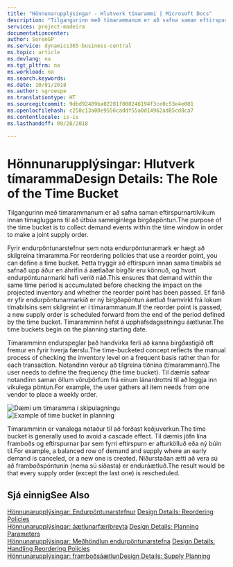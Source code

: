 ```yaml
---
title: "Hönnunarupplýsingar - Hlutverk tímarammi | Microsoft Docs"
description: "Tilgangurinn með tímarammanum er að safna saman eftirspurnartilvikum innan tímagluggans til að útbúa sameiginlega birgðapöntun."
services: project-madeira
documentationcenter: 
author: SorenGP
ms.service: dynamics365-business-central
ms.topic: article
ms.devlang: na
ms.tgt_pltfrm: na
ms.workload: na
ms.search.keywords: 
ms.date: 10/01/2018
ms.author: sgroespe
ms.translationtype: HT
ms.sourcegitcommit: 9dbd92409ba02281f008246194f3ce0c53e4e001
ms.openlocfilehash: c258c13a08e9556caddf55a0d14962ad85cd8ca7
ms.contentlocale: is-is
ms.lasthandoff: 09/28/2018

---
```

# <a name="design-details-the-role-of-the-time-bucket"></a><span data-ttu-id="1a076-103">Hönnunarupplýsingar: Hlutverk tímaramma</span><span class="sxs-lookup"><span data-stu-id="1a076-103">Design Details: The Role of the Time Bucket</span></span>
<span data-ttu-id="1a076-104">Tilgangurinn með tímarammanum er að safna saman eftirspurnartilvikum innan tímagluggans til að útbúa sameiginlega birgðapöntun.</span><span class="sxs-lookup"><span data-stu-id="1a076-104">The purpose of the time bucket is to collect demand events within the time window in order to make a joint supply order.</span></span>  

 <span data-ttu-id="1a076-105">Fyrir endurpöntunarstefnur sem nota endurpöntunarmark er hægt að skilgreina tímaramma.</span><span class="sxs-lookup"><span data-stu-id="1a076-105">For reordering policies that use a reorder point, you can define a time bucket.</span></span> <span data-ttu-id="1a076-106">Þetta tryggir að eftirspurn innan sama tímabils sé safnað upp áður en áhrifin á áætlaðar birgðir eru könnuð, og hvort endurpöntunarmarki hafi verið náð.</span><span class="sxs-lookup"><span data-stu-id="1a076-106">This ensures that demand within the same time period is accumulated before checking the impact on the projected inventory and whether the reorder point has been passed.</span></span> <span data-ttu-id="1a076-107">Ef farið er yfir endurpöntunarmarkið er ný birgðapöntun áætluð framvirkt frá lokum tímabilsins sem skilgreint er í tímarammanum.</span><span class="sxs-lookup"><span data-stu-id="1a076-107">If the reorder point is passed, a new supply order is scheduled forward from the end of the period defined by the time bucket.</span></span> <span data-ttu-id="1a076-108">Tímaramminn hefst á upphafsdagsetningu áætlunar.</span><span class="sxs-lookup"><span data-stu-id="1a076-108">The time buckets begin on the planning starting date.</span></span>  

 <span data-ttu-id="1a076-109">Tímaramminn endurspeglar það handvirka ferli að kanna birgðastigið oft fremur en fyrir hverja færslu.</span><span class="sxs-lookup"><span data-stu-id="1a076-109">The time-bucketed concept reflects the manual process of checking the inventory level on a frequent basis rather than for each transaction.</span></span> <span data-ttu-id="1a076-110">Notandinn verður að tilgreina tíðnina (tímarammann).</span><span class="sxs-lookup"><span data-stu-id="1a076-110">The user needs to define the frequency (the time bucket).</span></span> <span data-ttu-id="1a076-111">Til dæmis safnar notandinn saman öllum vöruþörfum frá einum lánardrottni til að leggja inn vikulega pöntun.</span><span class="sxs-lookup"><span data-stu-id="1a076-111">For example, the user gathers all item needs from one vendor to place a weekly order.</span></span>  

 <span data-ttu-id="1a076-112">![Dæmi um tímaramma í skipulagningu](media/nav_app_supply_planning_2_reorder_cycle.png "Dæmi um tímaramma í skipulagningu")</span><span class="sxs-lookup"><span data-stu-id="1a076-112">![Example of time bucket in planning](media/nav_app_supply_planning_2_reorder_cycle.png "Example of time bucket in planning")</span></span>  

 <span data-ttu-id="1a076-113">Tímaramminn er vanalega notaður til að forðast keðjuverkun.</span><span class="sxs-lookup"><span data-stu-id="1a076-113">The time bucket is generally used to avoid a cascade effect.</span></span> <span data-ttu-id="1a076-114">Til dæmis jöfn lína framboðs og eftirspurnar þar sem fyrri eftirspurn er afturkölluð eða ný búin til.</span><span class="sxs-lookup"><span data-stu-id="1a076-114">For example, a balanced row of demand and supply where an early demand is canceled, or a new one is created.</span></span> <span data-ttu-id="1a076-115">Niðurstaðan ætti að vera sú að framboðspöntunin (nema sú síðasta) er enduráætluð.</span><span class="sxs-lookup"><span data-stu-id="1a076-115">The result would be that every supply order (except the last one) is rescheduled.</span></span>  

## <a name="see-also"></a><span data-ttu-id="1a076-116">Sjá einnig</span><span class="sxs-lookup"><span data-stu-id="1a076-116">See Also</span></span>  
 <span data-ttu-id="1a076-117">[Hönnunarupplýsingar: Endurpöntunarstefnur](design-details-reordering-policies.md) </span><span class="sxs-lookup"><span data-stu-id="1a076-117">[Design Details: Reordering Policies](design-details-reordering-policies.md) </span></span>  
 <span data-ttu-id="1a076-118">[Hönnunarupplýsingar: áætlunarfæribreyta](design-details-planning-parameters.md) </span><span class="sxs-lookup"><span data-stu-id="1a076-118">[Design Details: Planning Parameters](design-details-planning-parameters.md) </span></span>  
 <span data-ttu-id="1a076-119">[Hönnunarupplýsingar: Meðhöndlun endurpöntunarstefna](design-details-handling-reordering-policies.md) </span><span class="sxs-lookup"><span data-stu-id="1a076-119">[Design Details: Handling Reordering Policies](design-details-handling-reordering-policies.md) </span></span>  
 [<span data-ttu-id="1a076-120">Hönnunarupplýsingar: framboðsáætlun</span><span class="sxs-lookup"><span data-stu-id="1a076-120">Design Details: Supply Planning</span></span>](design-details-supply-planning.md)

